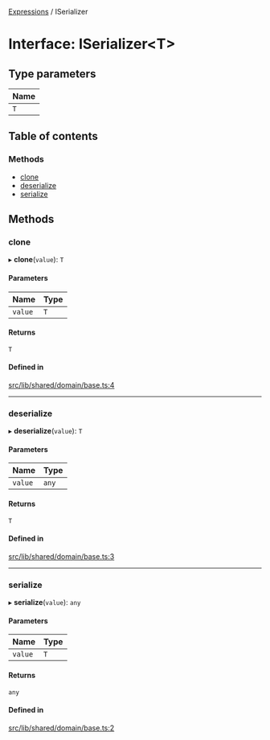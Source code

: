 [Expressions](../README.md) / ISerializer

# Interface: ISerializer\<T\>

## Type parameters

| Name |
| :------ |
| `T` |

## Table of contents

### Methods

- [clone](ISerializer.md#clone)
- [deserialize](ISerializer.md#deserialize)
- [serialize](ISerializer.md#serialize)

## Methods

### clone

▸ **clone**(`value`): `T`

#### Parameters

| Name | Type |
| :------ | :------ |
| `value` | `T` |

#### Returns

`T`

#### Defined in

[src/lib/shared/domain/base.ts:4](https://github.com/FlavioLionelRita/3xpr/blob/d3ae653/src/lib/shared/domain/base.ts#L4)

___

### deserialize

▸ **deserialize**(`value`): `T`

#### Parameters

| Name | Type |
| :------ | :------ |
| `value` | `any` |

#### Returns

`T`

#### Defined in

[src/lib/shared/domain/base.ts:3](https://github.com/FlavioLionelRita/3xpr/blob/d3ae653/src/lib/shared/domain/base.ts#L3)

___

### serialize

▸ **serialize**(`value`): `any`

#### Parameters

| Name | Type |
| :------ | :------ |
| `value` | `T` |

#### Returns

`any`

#### Defined in

[src/lib/shared/domain/base.ts:2](https://github.com/FlavioLionelRita/3xpr/blob/d3ae653/src/lib/shared/domain/base.ts#L2)
